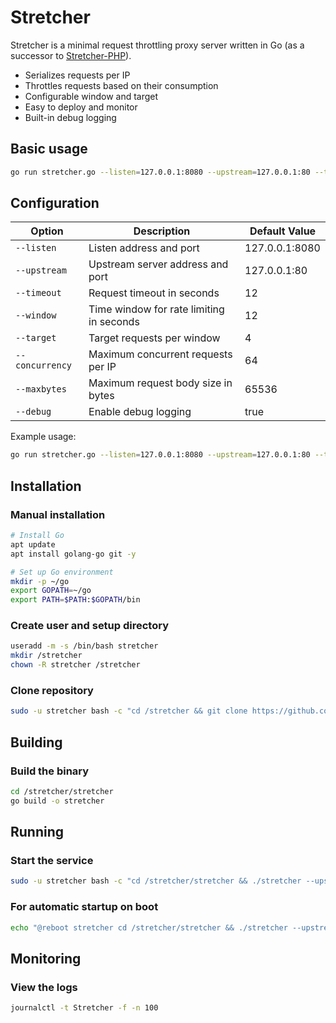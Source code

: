 # Stretcher

Stretcher is a minimal request throttling proxy server written in Go (as a successor to [Stretcher-PHP](https://github.com/deemru/Stretcher-PHP)).

- Serializes requests per IP
- Throttles requests based on their consumption
- Configurable window and target
- Easy to deploy and monitor
- Built-in debug logging

## Basic usage

```bash
go run stretcher.go --listen=127.0.0.1:8080 --upstream=127.0.0.1:80 --timeout=12 --window=12 --target=4 --concurrency=64 --maxbytes=65536 --debug=true
```

## Configuration

| Option | Description | Default Value |
|--------|-------------|---------------|
| `--listen` | Listen address and port | 127.0.0.1:8080 |
| `--upstream` | Upstream server address and port | 127.0.0.1:80 |
| `--timeout` | Request timeout in seconds | 12 |
| `--window` | Time window for rate limiting in seconds | 12 |
| `--target` | Target requests per window | 4 |
| `--concurrency` | Maximum concurrent requests per IP | 64 |
| `--maxbytes` | Maximum request body size in bytes | 65536 |
| `--debug` | Enable debug logging | true |

Example usage:
```bash
go run stretcher.go --listen=127.0.0.1:8080 --upstream=127.0.0.1:80 --timeout=12 --window=12 --target=4 --concurrency=64 --maxbytes=65536 --debug=true
```

## Installation

### Manual installation

```bash
# Install Go
apt update
apt install golang-go git -y

# Set up Go environment
mkdir -p ~/go
export GOPATH=~/go
export PATH=$PATH:$GOPATH/bin
```

### Create user and setup directory
```bash
useradd -m -s /bin/bash stretcher
mkdir /stretcher
chown -R stretcher /stretcher
```

### Clone repository
```bash
sudo -u stretcher bash -c "cd /stretcher && git clone https://github.com/deemru/stretcher.git"
```

## Building

### Build the binary
```bash
cd /stretcher/stretcher
go build -o stretcher
```

## Running

### Start the service
```bash
sudo -u stretcher bash -c "cd /stretcher/stretcher && ./stretcher --upstream=127.0.0.1:80 --debug=true"
```

### For automatic startup on boot
```bash
echo "@reboot stretcher cd /stretcher/stretcher && ./stretcher --upstream=127.0.0.1:80 --debug=true | systemd-cat -t Stretcher &" >> /etc/crontab
```

## Monitoring

### View the logs
```bash
journalctl -t Stretcher -f -n 100
```